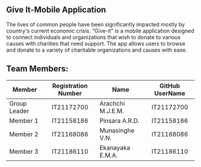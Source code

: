 ## Give It-Mobile Application
The lives of common people have been significantly impacted mostly by country's current economic 
crisis.
“Give-it” is a mobile application designed to connect individuals and organizations that wish to donate 
to various causes with charities that need support. The app allows users to browse and donate to a 
variety of charitable organizations and causes with ease.
## Team Members:

| Member | Registration Number | Name | GitHub UserName |
| ------------- |:-------------:| -----| :-----: |
| Group Leader | IT21172700 | Arachchi M.J.E.M. | IT21172700 |
| Member 1  | IT21158186 | Pinsara A.R.D. | IT21158186 |
| Member 2 | IT21168086 | Munasinghe V.N. | IT21168086 |
| Member 3 | IT21186110 | Ekanayaka E.M.A. | IT21186110 |
